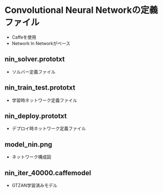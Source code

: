 # Convolutional Neural Networkの定義ファイル
- Caffeを使用
- Network In Networkがベース

## nin_solver.prototxt
- ソルバー定義ファイル

## nin_train_test.prototxt
- 学習時ネットワーク定義ファイル

## nin_deploy.prototxt
- デプロイ時ネットワーク定義ファイル

## model_nin.png
- ネットワーク構成図

## nin_iter_40000.caffemodel
- GTZAN学習済みモデル
